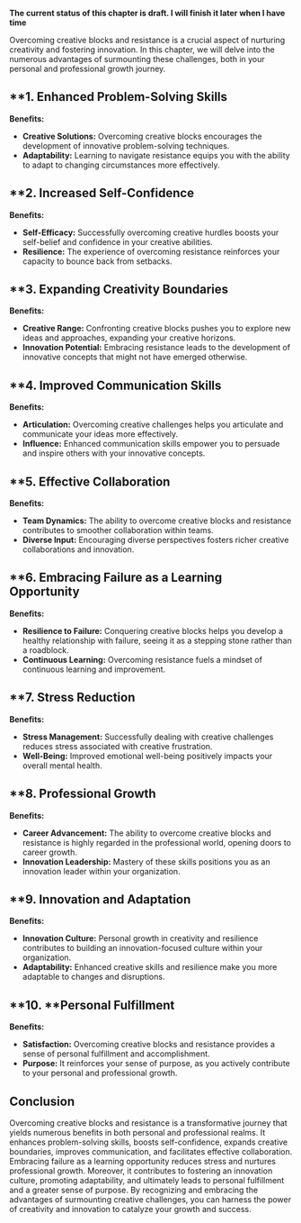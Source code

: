 **The current status of this chapter is draft. I will finish it later when I have time**

Overcoming creative blocks and resistance is a crucial aspect of nurturing creativity and fostering innovation. In this chapter, we will delve into the numerous advantages of surmounting these challenges, both in your personal and professional growth journey.

\*\*1. **Enhanced Problem-Solving Skills**
------------------------------------------

**Benefits:**

* **Creative Solutions:** Overcoming creative blocks encourages the development of innovative problem-solving techniques.
* **Adaptability:** Learning to navigate resistance equips you with the ability to adapt to changing circumstances more effectively.

\*\*2. **Increased Self-Confidence**
------------------------------------

**Benefits:**

* **Self-Efficacy:** Successfully overcoming creative hurdles boosts your self-belief and confidence in your creative abilities.
* **Resilience:** The experience of overcoming resistance reinforces your capacity to bounce back from setbacks.

\*\*3. **Expanding Creativity Boundaries**
------------------------------------------

**Benefits:**

* **Creative Range:** Confronting creative blocks pushes you to explore new ideas and approaches, expanding your creative horizons.
* **Innovation Potential:** Embracing resistance leads to the development of innovative concepts that might not have emerged otherwise.

\*\*4. **Improved Communication Skills**
----------------------------------------

**Benefits:**

* **Articulation:** Overcoming creative challenges helps you articulate and communicate your ideas more effectively.
* **Influence:** Enhanced communication skills empower you to persuade and inspire others with your innovative concepts.

\*\*5. **Effective Collaboration**
----------------------------------

**Benefits:**

* **Team Dynamics:** The ability to overcome creative blocks and resistance contributes to smoother collaboration within teams.
* **Diverse Input:** Encouraging diverse perspectives fosters richer creative collaborations and innovation.

\*\*6. **Embracing Failure as a Learning Opportunity**
------------------------------------------------------

**Benefits:**

* **Resilience to Failure:** Conquering creative blocks helps you develop a healthy relationship with failure, seeing it as a stepping stone rather than a roadblock.
* **Continuous Learning:** Overcoming resistance fuels a mindset of continuous learning and improvement.

\*\*7. **Stress Reduction**
---------------------------

**Benefits:**

* **Stress Management:** Successfully dealing with creative challenges reduces stress associated with creative frustration.
* **Well-Being:** Improved emotional well-being positively impacts your overall mental health.

\*\*8. **Professional Growth**
------------------------------

**Benefits:**

* **Career Advancement:** The ability to overcome creative blocks and resistance is highly regarded in the professional world, opening doors to career growth.
* **Innovation Leadership:** Mastery of these skills positions you as an innovation leader within your organization.

\*\*9. **Innovation and Adaptation**
------------------------------------

**Benefits:**

* **Innovation Culture:** Personal growth in creativity and resilience contributes to building an innovation-focused culture within your organization.
* **Adaptability:** Enhanced creative skills and resilience make you more adaptable to changes and disruptions.

\*\*10. \*\*Personal Fulfillment
--------------------------------

**Benefits:**

* **Satisfaction:** Overcoming creative blocks and resistance provides a sense of personal fulfillment and accomplishment.
* **Purpose:** It reinforces your sense of purpose, as you actively contribute to your personal and professional growth.

**Conclusion**
--------------

Overcoming creative blocks and resistance is a transformative journey that yields numerous benefits in both personal and professional realms. It enhances problem-solving skills, boosts self-confidence, expands creative boundaries, improves communication, and facilitates effective collaboration. Embracing failure as a learning opportunity reduces stress and nurtures professional growth. Moreover, it contributes to fostering an innovation culture, promoting adaptability, and ultimately leads to personal fulfillment and a greater sense of purpose. By recognizing and embracing the advantages of surmounting creative challenges, you can harness the power of creativity and innovation to catalyze your growth and success.
